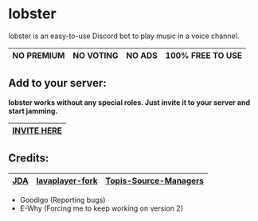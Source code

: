 # lobster

lobster is an easy-to-use Discord bot to play music in a voice channel.

| NO PREMIUM | NO VOTING | NO ADS | 100% FREE TO USE |
|------------|-----------|--------|------------------|

## Add to your server:

**lobster works without any special roles. Just invite it to your server and start jamming.**

| [INVITE HERE](https://discord.com/api/oauth2/authorize?client_id=891760327522394183&permissions=2150647808&scope=bot%20applications.commands) |
|:---------------------------------------------------------------------------------------------------------------------------------------------:|

## Credits:

| [JDA](https://github.com/DV8FromTheWorld/JDA) | [lavaplayer-fork](https://github.com/walkyst/lavaplayer-fork) | [Topis-Source-Managers](https://github.com/Topis-Lavalink-Plugins/Topis-Source-Managers) |
|:---------------------------------------------:|:-------------------------------------------------------------:|------------------------------------------------------------------------------------------|

- Goodigo (Reporting bugs)
- E-Why (Forcing me to keep working on version 2)
